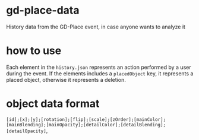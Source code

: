 # gd-place-data
History data from the GD-Place event, in case anyone wants to analyze it

# how to use
Each element in the `history.json` represents an action performed by a user during the event.
If the elements includes a `placedObject` key, it represents a placed object, otherwise it represents a deletion.

# object data format
`[id];[x];[y];[rotation];[flip];[scale];[zOrder];[mainColor];[mainBlending];[mainOpacity];[detailColor];[detailBlending];[detailOpacity]`,